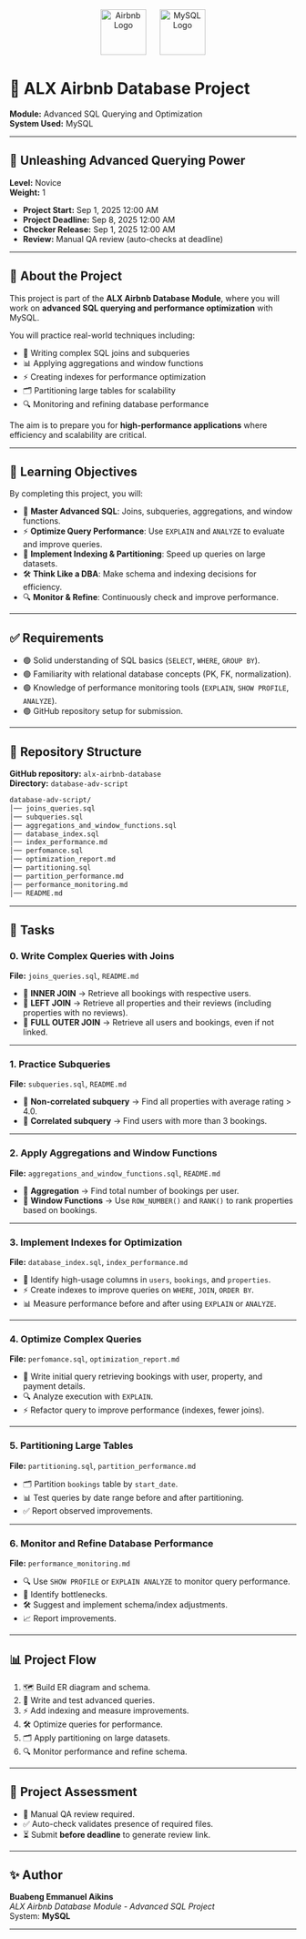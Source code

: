 <div align="center">
  <img src="https://upload.wikimedia.org/wikipedia/commons/6/69/Airbnb_Logo_Bélo.svg" alt="Airbnb Logo" height="80">
  <img src="https://www.mysql.com/common/logos/logo-mysql-170x115.png" alt="MySQL Logo" height="80" style="margin-left:20px;">
</div>

# 🏡 ALX Airbnb Database Project
**Module:** Advanced SQL Querying and Optimization  
**System Used:** MySQL  

---

## 🚀 Unleashing Advanced Querying Power
**Level:** Novice  
**Weight:** 1  

- **Project Start:** Sep 1, 2025 12:00 AM  
- **Project Deadline:** Sep 8, 2025 12:00 AM  
- **Checker Release:** Sep 1, 2025 12:00 AM  
- **Review:** Manual QA review (auto-checks at deadline)  

---

## 📌 About the Project
This project is part of the **ALX Airbnb Database Module**, where you will work on **advanced SQL querying and performance optimization** with MySQL.  

You will practice real-world techniques including:  
- 🧩 Writing complex SQL joins and subqueries  
- 📊 Applying aggregations and window functions  
- ⚡ Creating indexes for performance optimization  
- 🗂️ Partitioning large tables for scalability  
- 🔍 Monitoring and refining database performance  

The aim is to prepare you for **high-performance applications** where efficiency and scalability are critical.

---

## 🎯 Learning Objectives
By completing this project, you will:  
- 🧠 **Master Advanced SQL**: Joins, subqueries, aggregations, and window functions.  
- ⚡ **Optimize Query Performance**: Use `EXPLAIN` and `ANALYZE` to evaluate and improve queries.  
- 📌 **Implement Indexing & Partitioning**: Speed up queries on large datasets.  
- 🛠️ **Think Like a DBA**: Make schema and indexing decisions for efficiency.  
- 🔍 **Monitor & Refine**: Continuously check and improve performance.  

---

## ✅ Requirements
- 🟢 Solid understanding of SQL basics (`SELECT`, `WHERE`, `GROUP BY`).  
- 🟢 Familiarity with relational database concepts (PK, FK, normalization).  
- 🟢 Knowledge of performance monitoring tools (`EXPLAIN`, `SHOW PROFILE`, `ANALYZE`).  
- 🟢 GitHub repository setup for submission.  

---

## 📂 Repository Structure

**GitHub repository:** `alx-airbnb-database`  
**Directory:** `database-adv-script`  

```bash
database-adv-script/
│── joins_queries.sql
│── subqueries.sql
│── aggregations_and_window_functions.sql
│── database_index.sql
│── index_performance.md
│── perfomance.sql
│── optimization_report.md
│── partitioning.sql
│── partition_performance.md
│── performance_monitoring.md
│── README.md
```

---

## 📝 Tasks

### **0. Write Complex Queries with Joins**  
**File:** `joins_queries.sql`, `README.md`  
- 🔹 **INNER JOIN** → Retrieve all bookings with respective users.  
- 🔹 **LEFT JOIN** → Retrieve all properties and their reviews (including properties with no reviews).  
- 🔹 **FULL OUTER JOIN** → Retrieve all users and bookings, even if not linked.  

---

### **1. Practice Subqueries**  
**File:** `subqueries.sql`, `README.md`  
- 🔹 **Non-correlated subquery** → Find all properties with average rating > 4.0.  
- 🔹 **Correlated subquery** → Find users with more than 3 bookings.  

---

### **2. Apply Aggregations and Window Functions**  
**File:** `aggregations_and_window_functions.sql`, `README.md`  
- 🔹 **Aggregation** → Find total number of bookings per user.  
- 🔹 **Window Functions** → Use `ROW_NUMBER()` and `RANK()` to rank properties based on bookings.  

---

### **3. Implement Indexes for Optimization**  
**File:** `database_index.sql`, `index_performance.md`  
- 📌 Identify high-usage columns in `users`, `bookings`, and `properties`.  
- ⚡ Create indexes to improve queries on `WHERE`, `JOIN`, `ORDER BY`.  
- 📊 Measure performance before and after using `EXPLAIN` or `ANALYZE`.  

---

### **4. Optimize Complex Queries**  
**File:** `perfomance.sql`, `optimization_report.md`  
- 🧩 Write initial query retrieving bookings with user, property, and payment details.  
- 🔍 Analyze execution with `EXPLAIN`.  
- ⚡ Refactor query to improve performance (indexes, fewer joins).  

---

### **5. Partitioning Large Tables**  
**File:** `partitioning.sql`, `partition_performance.md`  
- 🗂️ Partition `bookings` table by `start_date`.  
- 📊 Test queries by date range before and after partitioning.  
- ✅ Report observed improvements.  

---

### **6. Monitor and Refine Database Performance**  
**File:** `performance_monitoring.md`  
- 🔍 Use `SHOW PROFILE` or `EXPLAIN ANALYZE` to monitor query performance.  
- 📌 Identify bottlenecks.  
- 🛠️ Suggest and implement schema/index adjustments.  
- 📈 Report improvements.  

---

## 📊 Project Flow
1. 🗺️ Build ER diagram and schema.  
2. 🧩 Write and test advanced queries.  
3. ⚡ Add indexing and measure improvements.  
4. 🛠️ Optimize queries for performance.  
5. 🗂️ Apply partitioning on large datasets.  
6. 🔍 Monitor performance and refine schema.  

---

## 📝 Project Assessment
- 🧾 Manual QA review required.  
- ✅ Auto-check validates presence of required files.  
- ⏳ Submit **before deadline** to generate review link.  

---

## ✨ Author
**Buabeng Emmanuel Aikins**  
*ALX Airbnb Database Module - Advanced SQL Project*  
System: **MySQL**  

---
